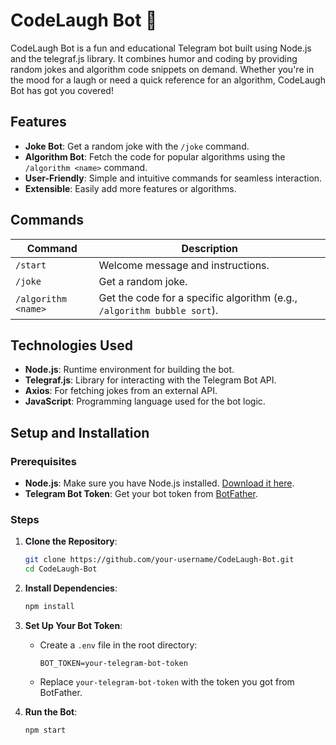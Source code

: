 # CodeLaugh Bot 🤖

CodeLaugh Bot is a fun and educational Telegram bot built using Node.js and the telegraf.js library. It combines humor and coding by providing random jokes and algorithm code snippets on demand. Whether you're in the mood for a laugh or need a quick reference for an algorithm, CodeLaugh Bot has got you covered!

## Features

- **Joke Bot**: Get a random joke with the `/joke` command.
- **Algorithm Bot**: Fetch the code for popular algorithms using the `/algorithm <name>` command.
- **User-Friendly**: Simple and intuitive commands for seamless interaction.
- **Extensible**: Easily add more features or algorithms.

## Commands

| Command             | Description                                                             |
| ------------------- | ----------------------------------------------------------------------- |
| `/start`            | Welcome message and instructions.                                       |
| `/joke`             | Get a random joke.                                                      |
| `/algorithm <name>` | Get the code for a specific algorithm (e.g., `/algorithm bubble sort`). |

## Technologies Used

- **Node.js**: Runtime environment for building the bot.
- **Telegraf.js**: Library for interacting with the Telegram Bot API.
- **Axios**: For fetching jokes from an external API.
- **JavaScript**: Programming language used for the bot logic.

## Setup and Installation

### Prerequisites

- **Node.js**: Make sure you have Node.js installed. [Download it here](https://nodejs.org/).
- **Telegram Bot Token**: Get your bot token from [BotFather](https://core.telegram.org/bots#botfather).

### Steps

1. **Clone the Repository**:
   ```bash
   git clone https://github.com/your-username/CodeLaugh-Bot.git
   cd CodeLaugh-Bot
   ```

2. **Install Dependencies**:
   ```bash
   npm install
   ```

3. **Set Up Your Bot Token**:
   - Create a `.env` file in the root directory:
     ```env
     BOT_TOKEN=your-telegram-bot-token
     ```
   - Replace `your-telegram-bot-token` with the token you got from BotFather.

4. **Run the Bot**:
   ```bash
   npm start
   ```